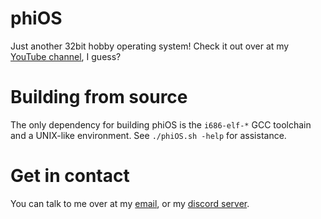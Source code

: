 # phiOS
Just another 32bit hobby operating system!
Check it out over at my [YouTube channel](https://www.youtube.com/channel/UCzXuqt4_pAogDUzy3RpN9nQ), I guess?

# Building from source
The only dependency for building phiOS is the `i686-elf-*` GCC toolchain and a UNIX-like environment. See `./phiOS.sh -help` for assistance.

# Get in contact
You can talk to me over at my [email](mailto:synthels.me@gmail.com), or my [discord server](https://discord.gg/UUwvkyr).
